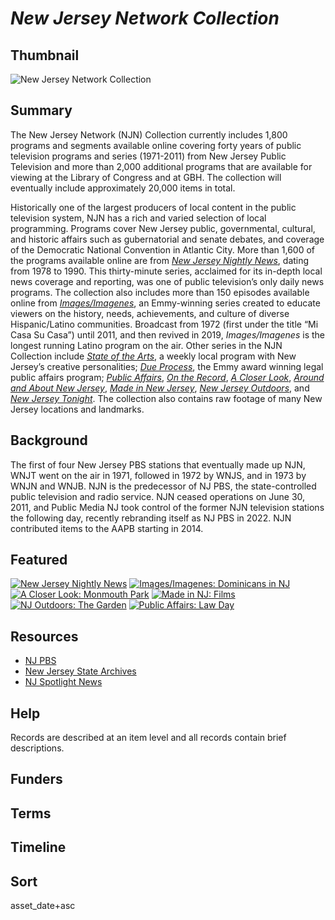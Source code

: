 # <em>New Jersey Network Collection</em>

## Thumbnail

![New Jersey Network Collection](https://s3.amazonaws.com/americanarchive.org/special-collections/NJN_specialcollection_logocollage.png "New Jersey Network Collection")

## Summary

The New Jersey Network (NJN) Collection currently includes 1,800 programs and segments available online covering forty years of public television programs and series (1971-2011) from New Jersey Public Television and more than 2,000 additional programs that are available for viewing at the Library of Congress and at GBH. The collection will eventually include approximately 20,000 items in total. 

Historically one of the largest producers of local content in the public television system, NJN has a rich and varied selection of local programming. Programs cover New Jersey public, governmental, cultural, and historic affairs such as gubernatorial and senate debates, and coverage of the Democratic National Convention in Atlantic City. More than 1,600 of the programs available online are from [*New Jersey Nightly News*](https://americanarchive.org/catalog?f%5Baccess_types%5D%5B%5D=online&f%5Bseries_titles%5D%5B%5D=New+Jersey+Nightly+News&sort=asset_date+asc), dating from 1978 to 1990. This thirty-minute series, acclaimed for its in-depth local news coverage and reporting, was one of public television’s only daily news programs. The collection also includes more than 150 episodes available online from [*Images/Imagenes*](https://americanarchive.org/catalog?f%5Bseries_titles%5D%5B%5D=Images%2FImagenes&f[access_types][]=online), an Emmy-winning series created to educate viewers on the history, needs, achievements, and culture of diverse Hispanic/Latino communities. Broadcast from 1972 (first under the title “Mi Casa Su Casa”) until 2011, and then revived in 2019, *Images/Imagenes* is the longest running Latino program on the air. Other series in the NJN Collection include [*State of the Arts*](https://americanarchive.org/catalog?f%5Bseries_titles%5D%5B%5D=State+of+the+Arts&f[access_types][]=digitized), a weekly local program with New Jersey’s creative personalities; [*Due Process*](https://americanarchive.org/catalog?f%5Bseries_titles%5D%5B%5D=Due+Process&f[access_types][]=digitized), the Emmy award winning legal public affairs program; [*Public Affairs*](https://americanarchive.org/catalog?f%5Bcontributing_organizations%5D%5B%5D=New+Jersey+Network+%28NJ%29&q=%22Public+Affairs%22&utf8=%E2%9C%93&f[access_types][]=online), [*On the Record*](https://americanarchive.org/catalog?f%5Bseries_titles%5D%5B%5D=On+the+Record&f[access_types][]=online), [*A Closer Look*](https://americanarchive.org/catalog?f%5Bcontributing_organizations%5D%5B%5D=New+Jersey+Network+%28NJ%29&q=%22A+Closer+Look%22&utf8=%E2%9C%93&f[access_types][]=online), [*Around and About New Jersey*](https://americanarchive.org/catalog?utf8=%E2%9C%93&f%5Bcontributing_organizations%5D%5B%5D=New+Jersey+Network+%28NJ%29&f%5Baccess_types%5D%5B%5D=digitized&q=%22Around+and+About%22), [*Made in New Jersey*](https://americanarchive.org/catalog?f%5Bcontributing_organizations%5D%5B%5D=New+Jersey+Network+%28NJ%29&q=%22Made+in+New+Jersey%22&utf8=%E2%9C%93&f[access_types][]=online), [*New Jersey Outdoors*](https://americanarchive.org/catalog?f%5Bseries_titles%5D%5B%5D=New+Jersey+Outdoors&f[access_types][]=digitized), and [*New Jersey Tonight*](https://americanarchive.org/catalog?f%5Bseries_titles%5D%5B%5D=New+Jersey+Tonight&f[access_types][]=digitized). The collection also contains raw footage of many New Jersey locations and landmarks.

## Background

The first of four New Jersey PBS stations that eventually made up NJN, WNJT went on the air in 1971, followed in 1972 by WNJS, and in 1973 by WNJN and WNJB. NJN is the predecessor of NJ PBS, the state-controlled public television and radio service. NJN ceased operations on June 30, 2011, and Public Media NJ took control of the former NJN television stations the following day, recently rebranding itself as NJ PBS in 2022. NJN contributed items to the AAPB starting in 2014.

## Featured

[![New Jersey Nightly News](https://s3.amazonaws.com/americanarchive.org/special-collections/cpb-aacip-259-j09w3h1x.jpg)](/catalog/cpb-aacip-259-j09w3h1x)
[![Images/Imagenes: Dominicans in NJ](https://s3.amazonaws.com/americanarchive.org/special-collections/cpb-aacip-259-mp4vmq87.jpg)](/catalog/cpb-aacip-259-mp4vmq87)
[![A Closer Look: Monmouth Park](https://s3.amazonaws.com/americanarchive.org/special-collections/cpb-aacip-259-wh2dck9c.jpg)](/catalog/cpb-aacip_259-wh2dck9c)
[![Made in NJ: Films](https://s3.amazonaws.com/americanarchive.org/special-collections/cpb-aacip-259-mk657n85.jpg)](/catalog/cpb-aacip_259-mk657n85)
[![NJ Outdoors: The Garden](https://s3.amazonaws.com/americanarchive.org/special-collections/cpb-aacip-259-5m628654.jpg)](/catalog/cpb-aacip-259-5m628654)
[![Public Affairs: Law Day](https://s3.amazonaws.com/americanarchive.org/special-collections/cpb-aacip-259-fn10s08r.jpg)](/catalog/cpb-aacip-259-fn10s08r)

## Resources

- [NJ PBS](https://www.njtvonline.org/)
- [New Jersey State Archives](https://www.nj.gov/state/archives/index.html)
- [NJ Spotlight News](https://www.pbs.org/show/nj-spotlight-news/)

## Help

Records are described at an item level and all records contain brief descriptions.

## Funders

## Terms

## Timeline

## Sort

asset_date+asc
